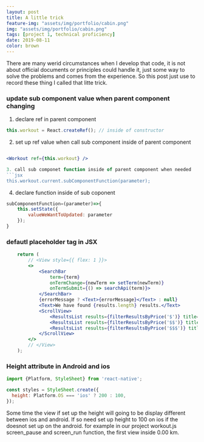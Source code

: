 ```yaml
---
layout: post
title: A little trick
feature-img: "assets/img/portfolio/cabin.png"
img: "assets/img/portfolio/cabin.png"
tags: [project 1, technical proficiency]
date: 2019-08-11
color: brown
---
```


There are many werid circumstances when I develop that code, it is not about official documents or principles could handle it, just some way to solve the problems and comes from the experience. So this post just use to record these thing I called that litte trick.

### update sub component value when parent component changing
1. declare ref in parent component
```jsx
this.workout = React.createRef(); // inside of constructor
```

2. set up ref value when call sub component inside of parent component

```jsx

<Workout ref={this.workout} />

3. call sub componet function inside of parent component when needed
```jsx
this.workout.current.subComponentFunction(parameter);
```

4. declare function inside of sub coponent
```jsx
subComponentFunction=(parameter)=>{
    this.setState({
        valueWeWantToUpdated: parameter
    });
}
```

### defautl placeholder tag in JSX
```jsx
    return (
        // <View style={{ flex: 1 }}>
        <>
            <SearchBar
                term={term}
                onTermChange={newTerm => setTerm(newTerm)}
                onTermSubmit={() => searchApi(term)}>
            </SearchBar>
            {errorMessage ? <Text>{errorMessage}</Text> : null}
            <Text>We have found {results.length} results.</Text>
            <ScrollView>
                <ResultsList results={filterResultsByPrice('$')} title="Cost Effective"></ResultsList>
                <ResultsList results={filterResultsByPrice('$$')} title="Bit Pricier"></ResultsList>
                <ResultsList results={filterResultsByPrice('$$$')} title="Big Spender"></ResultsList>
            </ScrollView>
        </>
        // </View>
    );
```

### Height attribute in Android and ios
```jsx
import {Platform, StyleSheet} from 'react-native';

const styles = StyleSheet.create({
  height: Platform.OS === 'ios' ? 200 : 100,
});
```
Some time the view if set up the height will going to be display different between ios and android. If so need set up height to 100 on ios if the doesnot set up on the android. for example in our project workout.js screen_pause and screen_run function, the first view inside 0.00 km.
